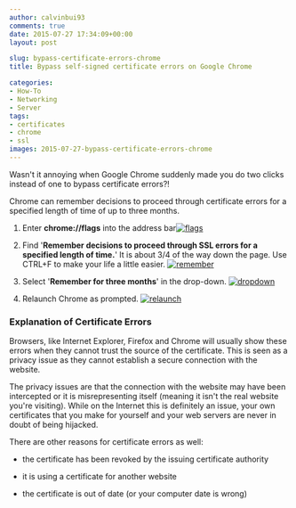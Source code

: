 ```yaml
---
author: calvinbui93
comments: true
date: 2015-07-27 17:34:09+00:00
layout: post

slug: bypass-certificate-errors-chrome
title: Bypass self-signed certificate errors on Google Chrome

categories:
- How-To
- Networking
- Server
tags:
- certificates
- chrome
- ssl
images: 2015-07-27-bypass-certificate-errors-chrome
---
```


Wasn't it annoying when Google Chrome suddenly made you do two clicks instead of one to bypass certificate errors?!

<!-- more -->

Chrome can remember decisions to proceed through certificate errors for a specified length of time of up to three months.



	
  1. Enter **chrome://flags** into the address bar[![flags](http://calvinbuiblog.files.wordpress.com/2015/07/flags.jpg)](http://calvinbuiblog.files.wordpress.com/2015/07/flags.jpg)

	
  2. Find '**Remember decisions to proceed through SSL errors for a specified length of time.**' It is about 3/4 of the way down the page. Use CTRL+F to make your life a little easier. [![remember](http://calvinbuiblog.files.wordpress.com/2015/07/remember.jpg)](http://calvinbuiblog.files.wordpress.com/2015/07/remember.jpg)

	
  3. Select '**Remember for three months**' in the drop-down. [![dropdown](http://calvinbuiblog.files.wordpress.com/2015/07/dropdown.jpg)](http://calvinbuiblog.files.wordpress.com/2015/07/dropdown.jpg)

	
  4. Relaunch Chrome as prompted. [![relaunch](http://calvinbuiblog.files.wordpress.com/2015/07/relaunch.jpg)](http://calvinbuiblog.files.wordpress.com/2015/07/relaunch.jpg)




### Explanation of Certificate Errors


Browsers, like Internet Explorer, Firefox and Chrome will usually show these errors when they cannot trust the source of the certificate. This is seen as a privacy issue as they cannot establish a secure connection with the website.

The privacy issues are that the connection with the website may have been intercepted or it is misrepresenting itself (meaning it isn't the real website you're visiting). While on the Internet this is definitely an issue, your own certificates that you make for yourself and your web servers are never in doubt of being hijacked.

There are other reasons for certificate errors as well:



	
  * the certificate has been revoked by the issuing certificate authority

	
  * it is using a certificate for another website

	
  * the certificate is out of date (or your computer date is wrong)


